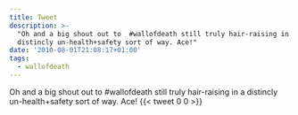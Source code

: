 ```yaml
---
title: Tweet
description: >-
  "Oh and a big shout out to  #wallofdeath still truly hair-raising in a
  distincly un-health+safety sort of way. Ace!"
date: '2010-08-01T21:08:17+01:00'
tags:
  - wallofdeath
---
```

Oh and a big shout out to  #wallofdeath still truly hair-raising in a distincly un-health+safety sort of way. Ace!
      {{< tweet 0 0 >}}
    
